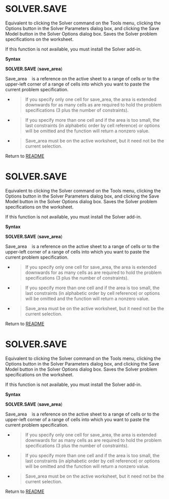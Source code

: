 # SOLVER.SAVE

Equivalent to clicking the Solver command on the Tools menu, clicking
the Options button in the Solver Parameters dialog box, and clicking the
Save Model button in the Solver Options dialog box. Saves the Solver
problem specifications on the worksheet.

If this function is not available, you must install the Solver add-in.

**Syntax**

**SOLVER.SAVE** (**save\_area**)

Save\_area&nbsp;&nbsp;&nbsp;&nbsp;is a reference on the active sheet to
a range of cells or to the upper-left corner of a range of cells into
which you want to paste the current problem specification.

  - > If you specify only one cell for save\_area, the area is extended
    > downwards for as many cells as are required to hold the problem
    > specifications (3 plus the number of constraints).

  - > If you specify more than one cell and if the area is too small,
    > the last constraints (in alphabetic order by cell reference) or
    > options will be omitted and the function will return a nonzero
    > value.

  - > Save\_area must be on the active worksheet, but it need not be the
    > current selection.



Return to [README](README.md#S)

# SOLVER.SAVE

Equivalent to clicking the Solver command on the Tools menu, clicking
the Options button in the Solver Parameters dialog box, and clicking the
Save Model button in the Solver Options dialog box. Saves the Solver
problem specifications on the worksheet.

If this function is not available, you must install the Solver add-in.

**Syntax**

**SOLVER.SAVE** (**save\_area**)

Save\_area&nbsp;&nbsp;&nbsp;&nbsp;is a reference on the active sheet to
a range of cells or to the upper-left corner of a range of cells into
which you want to paste the current problem specification.

  - > If you specify only one cell for save\_area, the area is extended
    > downwards for as many cells as are required to hold the problem
    > specifications (3 plus the number of constraints).

  - > If you specify more than one cell and if the area is too small,
    > the last constraints (in alphabetic order by cell reference) or
    > options will be omitted and the function will return a nonzero
    > value.

  - > Save\_area must be on the active worksheet, but it need not be the
    > current selection.



Return to [README](README.md#S)

# SOLVER.SAVE

Equivalent to clicking the Solver command on the Tools menu, clicking
the Options button in the Solver Parameters dialog box, and clicking the
Save Model button in the Solver Options dialog box. Saves the Solver
problem specifications on the worksheet.

If this function is not available, you must install the Solver add-in.

**Syntax**

**SOLVER.SAVE** (**save\_area**)

Save\_area&nbsp;&nbsp;&nbsp;&nbsp;is a reference on the active sheet to
a range of cells or to the upper-left corner of a range of cells into
which you want to paste the current problem specification.

  - > If you specify only one cell for save\_area, the area is extended
    > downwards for as many cells as are required to hold the problem
    > specifications (3 plus the number of constraints).

  - > If you specify more than one cell and if the area is too small,
    > the last constraints (in alphabetic order by cell reference) or
    > options will be omitted and the function will return a nonzero
    > value.

  - > Save\_area must be on the active worksheet, but it need not be the
    > current selection.



Return to [README](README.md#S)

